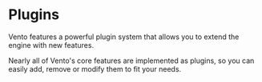 # Plugins

Vento features a powerful plugin system that allows you to extend the engine
with new features.

Nearly all of Vento's core features are implemented as plugins, so you can
easily add, remove or modify them to fit your needs.
